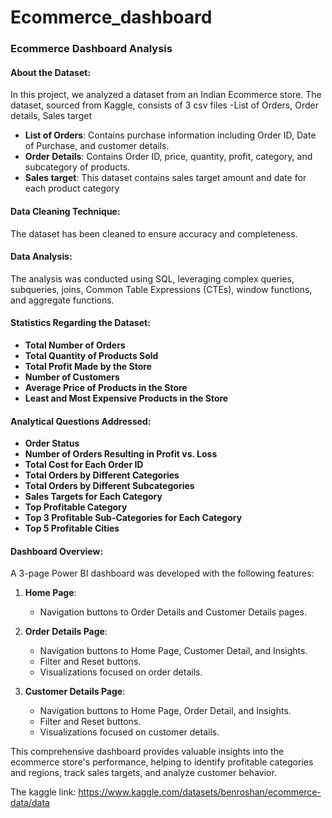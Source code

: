 # Ecommerce_dashboard
### Ecommerce Dashboard Analysis

#### About the Dataset:
In this project, we analyzed a dataset from an Indian Ecommerce store. The dataset, sourced from Kaggle, consists of 3 csv files -List of Orders, Order details, Sales target

- **List of Orders**: Contains purchase information including Order ID, Date of Purchase, and customer details.
- **Order Details**: Contains Order ID, price, quantity, profit, category, and subcategory of products.
- **Sales target**: This dataset contains sales target amount and date for each product category

#### Data Cleaning Technique:
The dataset has been cleaned to ensure accuracy and completeness.

#### Data Analysis:
The analysis was conducted using SQL, leveraging complex queries, subqueries, joins, Common Table Expressions (CTEs), window functions, and aggregate functions.

#### Statistics Regarding the Dataset:
- **Total Number of Orders**
- **Total Quantity of Products Sold**
- **Total Profit Made by the Store**
- **Number of Customers**
- **Average Price of Products in the Store**
- **Least and Most Expensive Products in the Store**

#### Analytical Questions Addressed:
- **Order Status**
- **Number of Orders Resulting in Profit vs. Loss**
- **Total Cost for Each Order ID**
- **Total Orders by Different Categories**
- **Total Orders by Different Subcategories**
- **Sales Targets for Each Category**
- **Top Profitable Category**
- **Top 3 Profitable Sub-Categories for Each Category**
- **Top 5 Profitable Cities**

#### Dashboard Overview:
A 3-page Power BI dashboard was developed with the following features:

1. **Home Page**:
   - Navigation buttons to Order Details and Customer Details pages.

2. **Order Details Page**:
   - Navigation buttons to Home Page, Customer Detail, and Insights.
   - Filter and Reset buttons.
   - Visualizations focused on order details.

3. **Customer Details Page**:
   - Navigation buttons to Home Page, Order Detail, and Insights.
   - Filter and Reset buttons.
   - Visualizations focused on customer details.

This comprehensive dashboard provides valuable insights into the ecommerce store's performance, helping to identify profitable categories and regions, track sales targets, and analyze customer behavior.

The kaggle link: https://www.kaggle.com/datasets/benroshan/ecommerce-data/data
